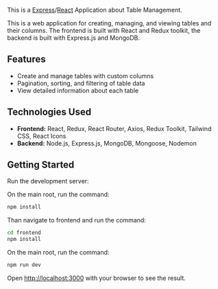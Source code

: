 This is a [Express](https://expressjs.com/)/[React](https://react.dev/) Application about Table Management.

This is a web application for creating, managing, and viewing tables and their columns. The frontend is built with React and Redux toolkit, the backend is built with Express.js and MongoDB.

## Features

- Create and manage tables with custom columns
- Pagination, sorting, and filtering of table data
- View detailed information about each table

## Technologies Used

- **Frontend:** React, Redux, React Router, Axios, Redux Toolkit, Tailwind CSS, React Icons
- **Backend:** Node.js, Express.js, MongoDB, Mongoose, Nodemon

## Getting Started

Run the development server:

On the main root, run the command:

```bash
npm install
```

Than navigate to frontend and run the command:

```bash
cd frontend
npm install
```

On the main root, run the command:

```bash
npm run dev
```

Open [http://localhost:3000](http://localhost:3000) with your browser to see the result.
